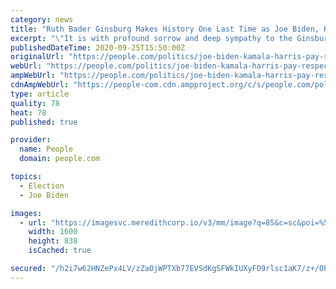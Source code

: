 ```yaml
---
category: news
title: "Ruth Bader Ginsburg Makes History One Last Time as Joe Biden, Kamala Harris Pay Their Respects"
excerpt: "\"It is with profound sorrow and deep sympathy to the Ginsburg family that I have the high honor to welcome Justice Ruth Bader Ginsburg to lie in state in the Capitol of the United"
publishedDateTime: 2020-09-25T15:50:00Z
originalUrl: "https://people.com/politics/joe-biden-kamala-harris-pay-respects-ruth-bader-ginsburg/"
webUrl: "https://people.com/politics/joe-biden-kamala-harris-pay-respects-ruth-bader-ginsburg/"
ampWebUrl: "https://people.com/politics/joe-biden-kamala-harris-pay-respects-ruth-bader-ginsburg/?amp=true"
cdnAmpWebUrl: "https://people-com.cdn.ampproject.org/c/s/people.com/politics/joe-biden-kamala-harris-pay-respects-ruth-bader-ginsburg/?amp=true"
type: article
quality: 78
heat: 78
published: true

provider:
  name: People
  domain: people.com

topics:
  - Election
  - Joe Biden

images:
  - url: "https://imagesvc.meredithcorp.io/v3/mm/image?q=85&c=sc&poi=%5B896%2C294%5D&w=1600&h=838&url=https%3A%2F%2Fstatic.onecms.io%2Fwp-content%2Fuploads%2Fsites%2F20%2F2020%2F09%2F25%2Frbg-3.jpg"
    width: 1600
    height: 838
    isCached: true

secured: "/h2i7w62HNZePx4LV/zZaOjWPTXb77EVSdKgSFWkIUXyFO9rlsc1aK7/z+/OP8Q2gMh1Yr+GcunfKqUHYpNu9E9+BDAAJ4JljXqNjr3HMMD/NAOw/ieUxCbRg08Vq8i5PuSA8utwdb2HxfOwfgP3QBHBGfabURPTXlR+FEMyhepCS2KPHU0/77v2uMLGhl/238vkMbYJwYGT3xovwXtKTjIPKww4gOidwC6mfahJ1EaadIeDMpn4LTw9WE7i4B+VwPd7GcUOBKHpF6Z3L3hILFIf6rKCaFR0W3LGkH1OFH03GNr5t7OK5+dclo6ZGGtZxo2htjzTM+EPMEueI28+O96rqm3vlpWXwE1+KFVcWDM=;WTVlLpnhzbQc6AMIFyrFGw=="
---
```


